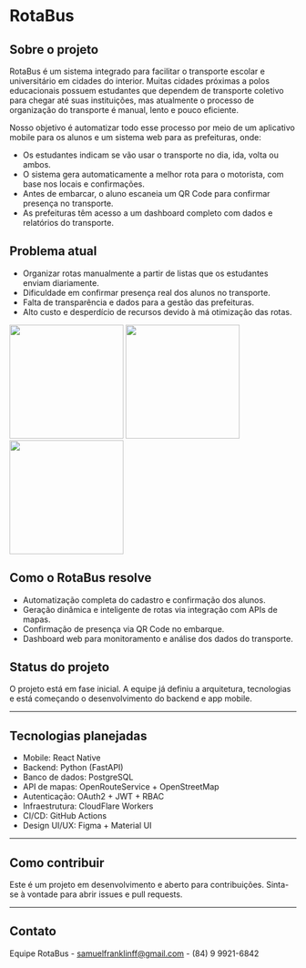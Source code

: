 # RotaBus

## Sobre o projeto

RotaBus é um sistema integrado para facilitar o transporte escolar e universitário em cidades do interior. Muitas cidades próximas a polos educacionais possuem estudantes que dependem de transporte coletivo para chegar até suas instituições, mas atualmente o processo de organização do transporte é manual, lento e pouco eficiente.

Nosso objetivo é automatizar todo esse processo por meio de um aplicativo mobile para os alunos e um sistema web para as prefeituras, onde:

- Os estudantes indicam se vão usar o transporte no dia, ida, volta ou ambos.
- O sistema gera automaticamente a melhor rota para o motorista, com base nos locais e confirmações.
- Antes de embarcar, o aluno escaneia um QR Code para confirmar presença no transporte.
- As prefeituras têm acesso a um dashboard completo com dados e relatórios do transporte.

## Problema atual

- Organizar rotas manualmente a partir de listas que os estudantes enviam diariamente.
- Dificuldade em confirmar presença real dos alunos no transporte.
- Falta de transparência e dados para a gestão das prefeituras.
- Alto custo e desperdício de recursos devido à má otimização das rotas.

<img src="https://github.com/user-attachments/assets/dd55f137-33c9-48b1-b075-7b8c8f6b347b" width="200" />
<img src="https://github.com/user-attachments/assets/9c499715-5716-47b1-bb10-a9ff26e514c7" width="200" />
<img src="https://github.com/user-attachments/assets/4bbb867a-2ff7-49c1-b720-9f96214a63cf" width="200" />

## Como o RotaBus resolve

- Automatização completa do cadastro e confirmação dos alunos.
- Geração dinâmica e inteligente de rotas via integração com APIs de mapas.
- Confirmação de presença via QR Code no embarque.
- Dashboard web para monitoramento e análise dos dados do transporte.

## Status do projeto

O projeto está em fase inicial. A equipe já definiu a arquitetura, tecnologias e está começando o desenvolvimento do backend e app mobile.

---

## Tecnologias planejadas

- Mobile: React Native
- Backend: Python (FastAPI)
- Banco de dados: PostgreSQL
- API de mapas: OpenRouteService + OpenStreetMap
- Autenticação: OAuth2 + JWT + RBAC
- Infraestrutura: CloudFlare Workers
- CI/CD: GitHub Actions
- Design UI/UX: Figma + Material UI

---

## Como contribuir

Este é um projeto em desenvolvimento e aberto para contribuições. Sinta-se à vontade para abrir issues e pull requests.

---

## Contato

Equipe RotaBus - samuelfranklinff@gmail.com - (84) 9 9921-6842

